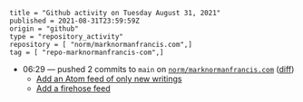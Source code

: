 ```
title = "Github activity on Tuesday August 31, 2021"
published = 2021-08-31T23:59:59Z
origin = "github"
type = "repository_activity"
repository = [ "norm/marknormanfrancis.com",]
tag = [ "repo-marknormanfrancis-com",]
```

* 06:29 — pushed 2 commits to `main` on [`norm/marknormanfrancis.com`](https://github.com/norm/marknormanfrancis.com) ([diff](https://github.com/norm/marknormanfrancis.com/compare/be43913e10770225ad4462cbb693a74363178ed8..1837ce8b6587e455db1e90ac0bde67ec0428820b))
  * [Add an Atom feed of only new writings](https://github.com/norm/marknormanfrancis.com/commit/465212455ad512427dea5da72db6da4d5b795b4a)
  * [Add a firehose feed](https://github.com/norm/marknormanfrancis.com/commit/1837ce8b6587e455db1e90ac0bde67ec0428820b)
